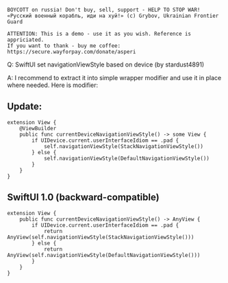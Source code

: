 ```
BOYCOTT on russia! Don't buy, sell, support - HELP TO STOP WAR!
«Русский военный корабль, иди на хуй!» (c) Grybov, Ukrainian Frontier Guard

ATTENTION: This is a demo - use it as you wish. Reference is appriciated.
If you want to thank - buy me coffee: https://secure.wayforpay.com/donate/asperi
```

Q: SwiftUI set navigationViewStyle based on device (by stardust4891)

A: I recommend to extract it into simple wrapper modifier and use it in place where needed. Here is modifier:

## Update:

```
extension View {
	@ViewBuilder
	public func currentDeviceNavigationViewStyle() -> some View {
		if UIDevice.current.userInterfaceIdiom == .pad {
			self.navigationViewStyle(StackNavigationViewStyle())
		} else {
			self.navigationViewStyle(DefaultNavigationViewStyle())
		}
	}
}
```

## SwiftUI 1.0 (backward-compatible)

    extension View {
        public func currentDeviceNavigationViewStyle() -> AnyView {
            if UIDevice.current.userInterfaceIdiom == .pad {
                return AnyView(self.navigationViewStyle(StackNavigationViewStyle()))
            } else {
                return AnyView(self.navigationViewStyle(DefaultNavigationViewStyle()))
            }
        }
    }

